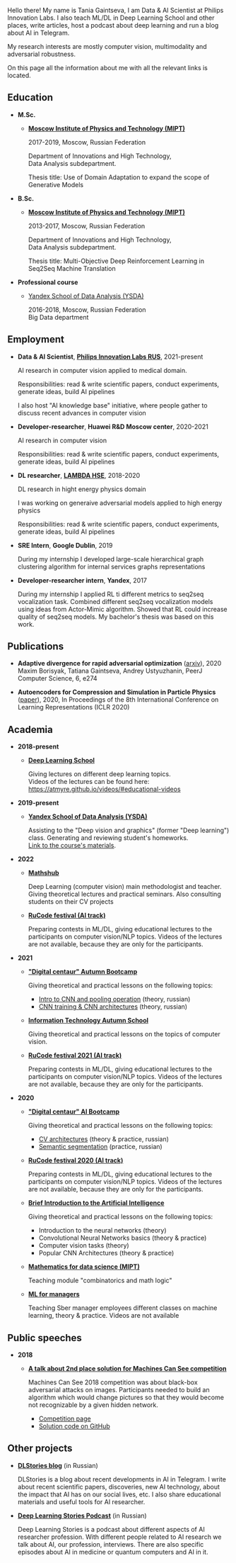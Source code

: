 Hello there! My name is Tania Gaintseva, I am Data & AI Scientist at Philips Innovation Labs. I also teach  ML/DL in Deep Learning School and other places, write articles, host a podcast about deep learning and run a blog about AI in Telegram. 

My research interests are mostly computer vision, multimodality and adversarial robustness.

On this page all the information about me with all the relevant links is located.

## Education

- **M.Sc.**

  - [**Moscow Institute of Physics and Technology (MIPT)**](https://mipt.ru/english/)

    2017-2019, Moscow, Russian Federation
    
    Department of Innovations and High Technology,  
    Data Analysis subdepartment.

    Thesis title: Use of Domain Adaptation to expand the scope of Generative Models

- **B.Sc.**

  - [**Moscow Institute of Physics and Technology (MIPT)**](https://mipt.ru/english/)

    2013-2017, Moscow, Russian Federation

    Department of Innovations and High Technology,  
    Data Analysis subdepartment.

    Thesis title: Multi-Objective Deep Reinforcement Learning in Seq2Seq Machine
    Translation

- **Professional course**

  - [Yandex School of Data Analysis (YSDA)](https://yandexdataschool.com)

    2016-2018, Moscow, Russian Federation  
    Big Data department

## Employment

- **Data & AI Scientist**, [**Philips Innovation Labs RUS**](https://www.philips.ru/a-w/about-philips/research-moscow.html), 2021-present  

  AI research in computer vision applied to medical domain.  

  Responsibilities: read & write scientific papers, conduct experiments, generate ideas, build AI pipelines  

  I also host "AI knowledge base" initiative, where people gather to discuss recent advances in computer vision 

- **Developer-researcher**, **Huawei R&D Moscow center**, 2020-2021  

  AI research in computer vision  

  Responsibilities: read & write scientific papers, conduct experiments, generate ideas, build AI pipelines  

- **DL researcher**, [**LAMBDA HSE**](https://cs.hse.ru/en/lambda/), 2018-2020  

  DL research in hight energy physics domain  

  I was working on generaive adversarial models applied to high energy physics  
  
  Responsibilities: read & write scientific papers, conduct experiments, generate ideas, build AI pipelines  

- **SRE Intern**, **Google Dublin**, 2019  

  During my internship I developed large-scale hierarchical graph clustering algorithm for internal services graphs representations

- **Developer-researcher intern**, **Yandex**, 2017  

  During my internship I applied RL ti different metrics to seq2seq vocalization task. Combined different seq2seq vocalization models using ideas from Actor-Mimic algorithm. Showed that RL could increase quality of seq2seq models. My bachelor's thesis was based on this work.

## Publications

- **Adaptive divergence for rapid adversarial optimization** ([arxiv](https://arxiv.org/abs/1912.00520)), 2020 Maxim Borisyak, Tatiana Gaintseva, Andrey Ustyuzhanin, PeerJ Computer Science, 6, e274 

- **Autoencoders for Compression and Simulation in Particle Physics** ([paper](https://drive.google.com/file/d/1r2nDhkQLCpk32thTj2u23bjaa07KH1-o/view)), 2020, In Proceedings of the 8th International Conference on Learning Representations (ICLR 2020)

## Academia

- **2018-present**

  - [**Deep Learning School**](https://dlschool.org)

    Giving lectures on different deep learning topics.  
    Videos of the lectures can be found here: <https://atmyre.github.io/videos/#educational-videos>

- **2019-present**

  - [**Yandex School of Data Analysis (YSDA)**](https://yandexdataschool.com)

    Assisting to the "Deep vision and graphics" (former "Deep learning") class. Generating and reviewing student's homeworks.  
    [Link to the course's materials](https://github.com/yandexdataschool/deep_vision_and_graphics).

- **2022**

  - [**Mathshub**](https://maths-h.com/ru/mlprojects/engineers/CV)  

    Deep Learning (computer vision) main methodologist and teacher. Giving theoretical lectures and practical seminars. Also consulting students on their CV projects

  - [**RuCode festival (AI track)**](https://rucode.net)  

    Preparing contests in ML/DL, giving educational lectures to the participants on computer vision/NLP topics. Videos of the lectures are not available, because they are only for the participants.

- **2021**

  - [**"Digital centaur" Autumn Bootcamp**](https://stepik.org/course/100561)

    Giving theoretical and practical lessons on the following topics:

    - [Intro to CNN and pooling operation](https://youtu.be/xKNmEKA-BH8) (theory, russian)
    - [CNN training & CNN architectures](https://youtu.be/ThNWPwil_lk) (theory, russian)

  - [**Information Technology Autumn School**](https://practicingfutures.org/school_it_hmao)

    Giving theoretical and practical lessons on the topics of computer vision.

  - [**RuCode festival 2021 (AI track)**](https://rucode.net)

    Preparing contests in ML/DL, giving educational lectures to the participants on computer vision/NLP topics. Videos of the lectures are not available, because they are only for the participants.

- **2020**

  - [**"Digital centaur" AI Bootcamp**](https://stepik.org/course/100561)

    Giving theoretical and practical lessons on the following topics:
    - [CV architectures](https://youtu.be/uezEoNKGAhs) (theory & practice, russian)
    - [Semantic segmentation](https://youtu.be/t8jY7X7_YWc) (practice, russian)

  - [**RuCode festival 2020 (AI track)**](https://rucode.net)

    Preparing contests in ML/DL, giving educational lectures to the participants on computer vision/NLP topics. Videos of the lectures are not available, because they are only for the participants.

  - [**Brief Introduction to the Artificial Intelligence**](https://stepik.org/course/80782)

    Giving theoretical and practical lessons on the following topics:
    - Introduction to the neural networks (theory)
    - Convolutional Neural Networks basics (theory & practice)
    - Computer vision tasks (theory)
    - Popular CNN Architectures (theory & practice)

  - [**Mathematics for data science (MIPT)**](https://mipt.ru/cdpo/programs/)

    Teaching module "combinatorics and math logic"

  - [**ML for managers**](https://www.sberbank.com/ru)

    Teaching Sber manager employees different classes on machine learning, theory & practice. Videos are not available

## Public speeches

- **2018**

  - [**A talk about 2nd place solution for Machines Can See competition**](https://youtu.be/zNTRmIoPLns)  

    Machines Can See 2018 competition was about black-box adversarial attacks on images. Participants needed to build an algorithm which would change pictures so that they would become not recognizable by a given hidden network.
    - [Competition page](https://competitions.codalab.org/competitions/19090)  
    - [Solution code on GitHub](https://github.com/Atmyre/MCS2018_Solution)

## Other projects
- [**DLStories blog**](https://t.me/dl_stories) (in Russian)

  DLStories is a blog about recent developments in AI in Telegram. I write about recent scientific papers, discoveries, new AI technology, about the impact that AI has on our social lives, etc. I also share educational materials and useful tools for AI researcher. 
  
- [**Deep Learning Stories Podcast**](https://deeplearningstories406433278.wordpress.com) (in Russian)

  Deep Learning Stories is a podcast about different aspects of AI researcher profession. With different people related to AI research we talk about AI, our profession, interviews. There are also specific episodes about AI in medicine or quantum computers and AI in it.



